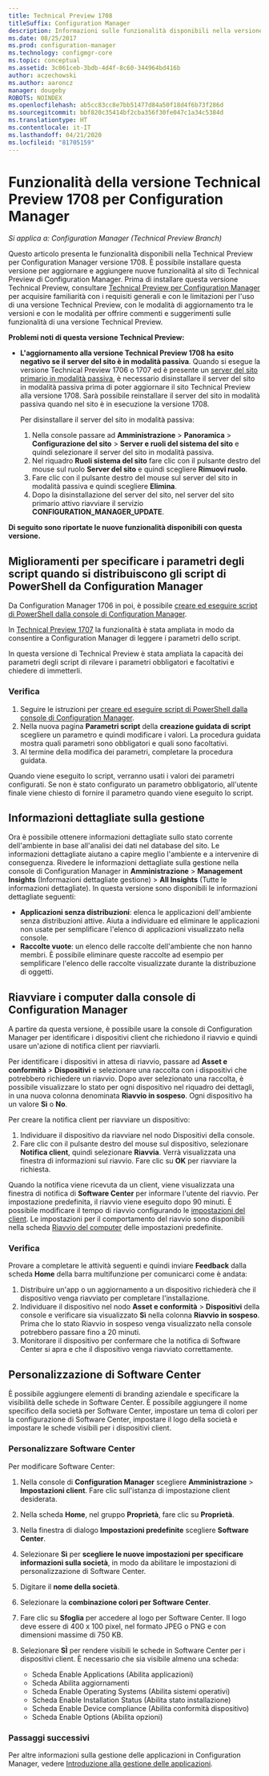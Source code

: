 ```yaml
---
title: Technical Preview 1708
titleSuffix: Configuration Manager
description: Informazioni sulle funzionalità disponibili nella versione Technical Preview 1708 per Configuration Manager.
ms.date: 08/25/2017
ms.prod: configuration-manager
ms.technology: configmgr-core
ms.topic: conceptual
ms.assetid: 3c061ceb-3bdb-4d4f-8c60-344964bd416b
author: aczechowski
ms.author: aaroncz
manager: dougeby
ROBOTS: NOINDEX
ms.openlocfilehash: ab5cc83cc8e7bb51477d84a50f18d4f6b73f286d
ms.sourcegitcommit: bbf820c35414bf2cba356f30fe047c1a34c5384d
ms.translationtype: HT
ms.contentlocale: it-IT
ms.lasthandoff: 04/21/2020
ms.locfileid: "81705159"
---
```

# <a name="capabilities-in-technical-preview-1708-for-configuration-manager"></a>Funzionalità della versione Technical Preview 1708 per Configuration Manager

*Si applica a: Configuration Manager (Technical Preview Branch)*

Questo articolo presenta le funzionalità disponibili nella Technical Preview per Configuration Manager versione 1708. È possibile installare questa versione per aggiornare e aggiungere nuove funzionalità al sito di Technical Preview di Configuration Manager. Prima di installare questa versione Technical Preview, consultare [Technical Preview per Configuration Manager](../../core/get-started/technical-preview.md) per acquisire familiarità con i requisiti generali e con le limitazioni per l'uso di una versione Technical Preview, con le modalità di aggiornamento tra le versioni e con le modalità per offrire commenti e suggerimenti sulle funzionalità di una versione Technical Preview.     


<!--  Known Issues Template   
**Known Issues in this Technical Preview:**
-   **Issue Name**. Details
    Workaround details.
-->
**Problemi noti di questa versione Technical Preview:**
- **L'aggiornamento alla versione Technical Preview 1708 ha esito negativo se il server del sito è in modalità passiva**. Quando si esegue la versione Technical Preview 1706 o 1707 ed è presente un [server del sito primario in modalità passiva](capabilities-in-technical-preview-1706.md#site-server-role-high-availability), è necessario disinstallare il server del sito in modalità passiva prima di poter aggiornare il sito Technical Preview alla versione 1708. Sarà possibile reinstallare il server del sito in modalità passiva quando nel sito è in esecuzione la versione 1708.

  Per disinstallare il server del sito in modalità passiva:
  1. Nella console passare ad **Amministrazione** > **Panoramica** > **Configurazione del sito** > **Server e ruoli del sistema del sito** e quindi selezionare il server del sito in modalità passiva.
  2. Nel riquadro **Ruoli sistema del sito** fare clic con il pulsante destro del mouse sul ruolo **Server del sito** e quindi scegliere **Rimuovi ruolo**.
  3. Fare clic con il pulsante destro del mouse sul server del sito in modalità passiva e quindi scegliere **Elimina**.
  4. Dopo la disinstallazione del server del sito, nel server del sito primario attivo riavviare il servizio **CONFIGURATION_MANAGER_UPDATE**.




**Di seguito sono riportate le nuove funzionalità disponibili con questa versione.**  

<!--  Rough Section Template
##  FEATURE

### Procedure 1
### Try it out!  
 Try to complete the following tasks and then send us **Feedback** from the **Home** tab of the Ribbon to let us know how it worked:
 -  Task 1
 -  Task 2              
-->

## <a name="improvements-for-specifying-script-parameters-when-you-deploy-powershell-scripts-from-configuration-manager"></a>Miglioramenti per specificare i parametri degli script quando si distribuiscono gli script di PowerShell da Configuration Manager
<!-- 1236459 -->

Da Configuration Manager 1706 in poi, è possibile [creare ed eseguire script di PowerShell dalla console di Configuration Manager](../../apps/deploy-use/create-deploy-scripts.md).

In [Technical Preview 1707](capabilities-in-technical-preview-1707.md#add-parameters-when-you-deploy-powershell-scripts-from-configuration-manager) la funzionalità è stata ampliata in modo da consentire a Configuration Manager di leggere i parametri dello script.

In questa versione di Technical Preview è stata ampliata la capacità dei parametri degli script di rilevare i parametri obbligatori e facoltativi e chiedere di immetterli.

### <a name="try-it-out"></a>Verifica

1. Seguire le istruzioni per [creare ed eseguire script di PowerShell dalla console di Configuration Manager](../../apps/deploy-use/create-deploy-scripts.md).
2. Nella nuova pagina **Parametri script** della **creazione guidata di script** scegliere un parametro e quindi modificare i valori.
La procedura guidata mostra quali parametri sono obbligatori e quali sono facoltativi.
4. Al termine della modifica dei parametri, completare la procedura guidata.

Quando viene eseguito lo script, verranno usati i valori dei parametri configurati. Se non è stato configurato un parametro obbligatorio, all'utente finale viene chiesto di fornire il parametro quando viene eseguito lo script.

## <a name="management-insights"></a>Informazioni dettagliate sulla gestione
<!-- 1353967 -->
Ora è possibile ottenere informazioni dettagliate sullo stato corrente dell'ambiente in base all'analisi dei dati nel database del sito. Le informazioni dettagliate aiutano a capire meglio l'ambiente e a intervenire di conseguenza. Rivedere le informazioni dettagliate sulla gestione nella console di Configuration Manager in **Amministrazione** > **Management Insights** (Informazioni dettagliate gestione) > **All Insights** (Tutte le informazioni dettagliate). In questa versione sono disponibili le informazioni dettagliate seguenti:

- **Applicazioni senza distribuzioni**: elenca le applicazioni dell'ambiente senza distribuzioni attive. Aiuta a individuare ed eliminare le applicazioni non usate per semplificare l'elenco di applicazioni visualizzato nella console.
- **Raccolte vuote**: un elenco delle raccolte dell'ambiente che non hanno membri. È possibile eliminare queste raccolte ad esempio per semplificare l'elenco delle raccolte visualizzate durante la distribuzione di oggetti.


## <a name="restart-computers-from-the-configuration-manager-console"></a>Riavviare i computer dalla console di Configuration Manager   
<!-- 1356283 -->
A partire da questa versione, è possibile usare la console di Configuration Manager per identificare i dispositivi client che richiedono il riavvio e quindi usare un'azione di notifica client per riavviarli.

Per identificare i dispositivi in attesa di riavvio, passare ad **Asset e conformità** > **Dispositivi** e selezionare una raccolta con i dispositivi che potrebbero richiedere un riavvio. Dopo aver selezionato una raccolta, è possibile visualizzare lo stato per ogni dispositivo nel riquadro dei dettagli, in una nuova colonna denominata **Riavvio in sospeso**. Ogni dispositivo ha un valore **Sì** o **No**.

Per creare la notifica client per riavviare un dispositivo:
1. Individuare il dispositivo da riavviare nel nodo Dispositivi della console.
2. Fare clic con il pulsante destro del mouse sul dispositivo, selezionare **Notifica client**, quindi selezionare **Riavvia**. Verrà visualizzata una finestra di informazioni sul riavvio. Fare clic su **OK** per riavviare la richiesta.

Quando la notifica viene ricevuta da un client, viene visualizzata una finestra di notifica di **Software Center** per informare l'utente del riavvio. Per impostazione predefinita, il riavvio viene eseguito dopo 90 minuti. È possibile modificare il tempo di riavvio configurando le [impostazioni del client](../clients/deploy/configure-client-settings.md). Le impostazioni per il comportamento del riavvio sono disponibili nella scheda [Riavvio del computer](../clients/deploy/about-client-settings.md#computer-restart) delle impostazioni predefinite.


### <a name="try-it-out"></a>Verifica
Provare a completare le attività seguenti e quindi inviare **Feedback** dalla scheda **Home** della barra multifunzione per comunicarci come è andata:
1. Distribuire un'app o un aggiornamento a un dispositivo richiederà che il dispositivo venga riavviato per completare l'installazione.
2. Individuare il dispositivo nel nodo **Asset e conformità** > **Dispositivi** della console e verificare sia visualizzato **Sì** nella colonna **Riavvio in sospeso**. Prima che lo stato Riavvio in sospeso venga visualizzato nella console potrebbero passare fino a 20 minuti.
3. Monitorare il dispositivo per confermare che la notifica di Software Center si apra e che il dispositivo venga riavviato correttamente.


## <a name="software-center-customization"></a>Personalizzazione di Software Center
<!-- 1351224 -->
È possibile aggiungere elementi di branding aziendale e specificare la visibilità delle schede in Software Center. È possibile aggiungere il nome specifico della società per Software Center, impostare un tema di colori per la configurazione di Software Center, impostare il logo della società e impostare le schede visibili per i dispositivi client.

### <a name="customize-software-center"></a>Personalizzare Software Center

Per modificare Software Center:

1. Nella console di **Configuration Manager** scegliere **Amministrazione** > **Impostazioni client**. Fare clic sull'istanza di impostazione client desiderata.
2. Nella scheda **Home**, nel gruppo **Proprietà**, fare clic su **Proprietà**.
3. Nella finestra di dialogo **Impostazioni predefinite** scegliere **Software Center**.
4. Selezionare **Sì** per **scegliere le nuove impostazioni per specificare informazioni sulla società**, in modo da abilitare le impostazioni di personalizzazione di Software Center.
5. Digitare il **nome della società**.
6. Selezionare la **combinazione colori per Software Center**.
7. Fare clic su **Sfoglia** per accedere al logo per Software Center. Il logo deve essere di 400 x 100 pixel, nel formato JPEG o PNG e con dimensioni massime di 750 KB.
8. Selezionare **SÌ** per rendere visibili le schede in Software Center per i dispositivi client. È necessario che sia visibile almeno una scheda:

    -  Scheda Enable Applications (Abilita applicazioni)
    -  Scheda Abilita aggiornamenti
    -  Scheda Enable Operating Systems (Abilita sistemi operativi)
    -  Scheda Enable Installation Status (Abilita stato installazione)
    -  Scheda Enable Device compliance (Abilita conformità dispositivo)
    -  Scheda Enable Options (Abilita opzioni)

### <a name="next-steps"></a>Passaggi successivi

Per altre informazioni sulla gestione delle applicazioni in Configuration Manager, vedere [Introduzione alla gestione delle applicazioni](../../apps/understand/introduction-to-application-management.md).
